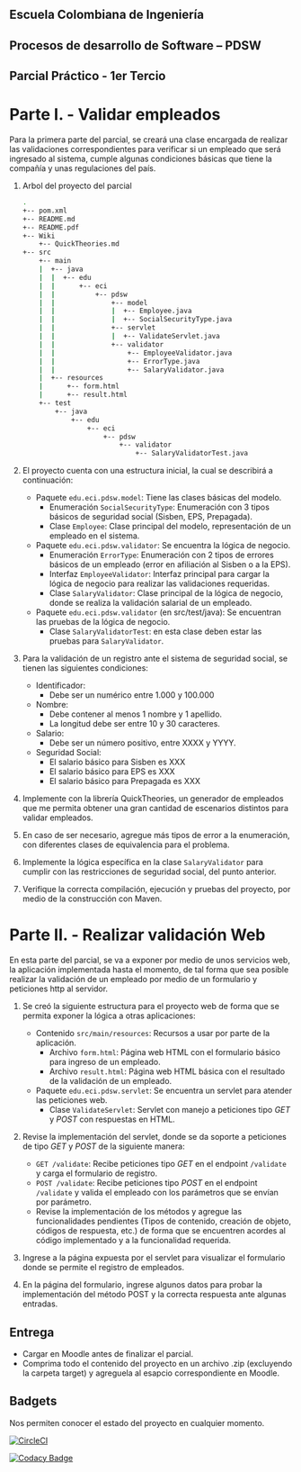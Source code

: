 ﻿## Escuela Colombiana de Ingeniería
## Procesos de desarrollo de Software – PDSW
## Parcial Práctico - 1er Tercio


# Parte I. - Validar empleados

Para la primera parte del parcial, se creará una clase encargada de realizar las validaciones  correspondientes para verificar si un empleado que será ingresado al sistema, cumple algunas condiciones básicas que tiene la compañía y unas regulaciones del país.

1. Arbol del proyecto del parcial

     ```bash
     .
     +-- pom.xml
     +-- README.md
     +-- README.pdf
     +-- Wiki
         +-- QuickTheories.md
     +-- src
         +-- main
         |  +-- java
         |  |  +-- edu
         |  |      +-- eci
         |  |          +-- pdsw
         |  |              +-- model
         |  |              |  +-- Employee.java
         |  |              |  +-- SocialSecurityType.java
         |  |              +-- servlet
         |  |              |  +-- ValidateServlet.java
         |  |              +-- validator
         |  |                  +-- EmployeeValidator.java
         |  |                  +-- ErrorType.java
         |  |                  +-- SalaryValidator.java
         |  +-- resources
         |      +-- form.html
         |      +-- result.html
         +-- test
             +-- java
                 +-- edu
                     +-- eci
                         +-- pdsw
                             +-- validator
                                 +-- SalaryValidatorTest.java
     ```
1. El proyecto cuenta con una estructura inicial, la cual se describirá a continuación:
	* Paquete `edu.eci.pdsw.model`: Tiene las clases básicas del modelo.
		* Enumeración `SocialSecurityType`: Enumeración con 3 tipos básicos de seguridad social (Sisben, EPS, Prepagada).
		* Clase `Employee`: Clase principal del modelo, representación de un empleado en el sistema.
	* Paquete `edu.eci.pdsw.validator`: Se encuentra la lógica de negocio.
		* Enumeración `ErrorType`: Enumeración con 2 tipos de errores básicos de un empleado (error en afiliación al Sisben o a la EPS).
		* Interfaz `EmployeeValidator`: Interfaz principal para cargar la lógica de negocio para realizar las validaciones requeridas.
		* Clase `SalaryValidator`: Clase principal de la lógica de negocio, donde se realiza la validación salarial de un empleado.
	* Paquete `edu.eci.pdsw.validator` (en src/test/java): Se encuentran las pruebas de la lógica de negocio.
		* Clase `SalaryValidatorTest`: en esta clase deben estar las pruebas para `SalaryValidator`.

2. Para la validación de un registro ante el sistema de seguridad social, se tienen las siguientes condiciones:
	* Identificador:
		* Debe ser un numérico entre 1.000 y 100.000
	* Nombre:
		* Debe contener al menos 1 nombre y 1 apellido.
		* La longitud debe ser entre 10 y 30 caracteres.
	* Salario:
		* Debe ser un número positivo, entre XXXX y YYYY.
	* Seguridad Social:
		* El salario básico para Sisben es XXX
		* El salario básico para EPS es XXX
		* El salario básico para Prepagada es XXX

3. Implemente con la librería QuickTheories, un generador de empleados que me permita obtener una gran cantidad de escenarios distintos para validar empleados.

4. En caso de ser necesario, agregue más tipos de error a la enumeración, con diferentes clases de equivalencia para el problema.

5. Implemente la lógica específica en la clase `SalaryValidator` para cumplir con las restricciones de seguridad social, del punto anterior.

6. Verifique la correcta compilación, ejecución y pruebas del proyecto, por medio de la construcción con Maven.

# Parte II. - Realizar validación Web

En esta parte del parcial, se va a exponer por medio de unos servicios web, la aplicación implementada hasta el momento, de tal forma que sea posible realizar la validación de un empleado por medio de un formulario y peticiones http al servidor.

1. Se creó la siguiente estructura para el proyecto web de forma que se permita exponer la lógica a otras aplicaciones:
	* Contenido `src/main/resources`: Recursos a usar por parte de la aplicación.
		* Archivo `form.html`: Página web HTML con el formulario básico para ingreso de un empleado.
		* Archivo `result.html`: Página web HTML básica con el resultado de la validación de un empleado.
	* Paquete `edu.eci.pdsw.servlet`: Se encuentra un servlet para atender las peticiones web.
		* Clase `ValidateServlet`: Servlet con manejo a peticiones tipo *GET* y *POST* con respuestas en HTML.

2. Revise la implementación del servlet, donde se da soporte a peticiones de tipo *GET* y *POST* de la siguiente manera:
	* `GET /validate`: Recibe peticiones tipo *GET* en el endpoint `/validate` y carga el formulario de registro.
	* `POST /validate`: Recibe peticiones tipo *POST* en el endpoint `/validate` y valida el empleado con los parámetros que se envían por parámetro.
	* Revise la implementación de los métodos y agregue las funcionalidades pendientes (Tipos de contenido, creación de objeto, códigos de respuesta, etc.) de forma que se encuentren acordes al código implementado y a la funcionalidad requerida.

3. Ingrese a la página expuesta por el servlet para visualizar el formulario donde se permite el registro de empleados.

4. En la página del formulario, ingrese algunos datos para probar la implementación del método POST y la correcta respuesta ante algunas entradas.


## Entrega

* Cargar en Moodle antes de finalizar el parcial.
* Comprima todo el contenido del proyecto en un archivo .zip (excluyendo la carpeta target) y agreguela al esapcio correspondiente en Moodle.


## Badgets
Nos permiten conocer el estado del proyecto en cualquier momento.

[![CircleCI](https://circleci.com/gh/k26duran/laboratotioPDSW.svg?style=svg)](https://circleci.com/gh/k26duran/laboratotioPDSW)

[![Codacy Badge](https://api.codacy.com/project/badge/Grade/aaad0a3ecbf84c76a1325d1a03226f5b)](https://www.codacy.com/app/k26duran/laboratotioPDSW?utm_source=github.com&amp;utm_medium=referral&amp;utm_content=k26duran/laboratotioPDSW&amp;utm_campaign=Badge_Grade)
 
